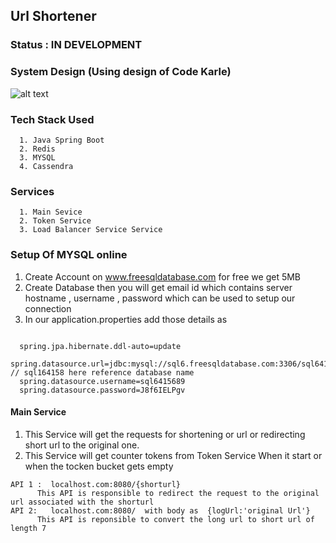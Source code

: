 ## Url Shortener

### Status : IN DEVELOPMENT


### System Design (Using design of Code Karle)

![alt text](https://www.linkpicture.com/q/url-shortener-system-design.png)


### Tech Stack Used
```
  1. Java Spring Boot
  2. Redis
  3. MYSQL
  4. Cassendra
```

### Services 

```
  1. Main Sevice
  2. Token Service
  3. Load Balancer Service Service
```

### Setup Of MYSQL online
1. Create Account on www.freesqldatabase.com  for free we get 5MB
2. Create Database then you will get email id which contains server hostname , username , password which can be used to 
    setup our connection
3. In our application.properties add those details as

```

  spring.jpa.hibernate.ddl-auto=update
  spring.datasource.url=jdbc:mysql://sql6.freesqldatabase.com:3306/sql6415689    // sql164158 here reference database name
  spring.datasource.username=sql6415689
  spring.datasource.password=J8f6IELPgv

```
#### Main Service
  1. This Service will get the requests for shortening or url or redirecting short url to the original one.
  2. This Service will get counter tokens from Token Service When it start or when the tocken bucket gets empty
```
API 1 :  localhost.com:8080/{shorturl}
      This API is responsible to redirect the request to the original url associated with the shorturl
API 2:   localhost.com:8080/  with body as  {logUrl:'original Url'}
      This API is reponsible to convert the long url to short url of length 7
```



